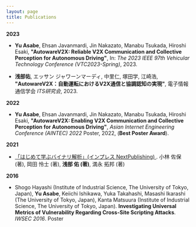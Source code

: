 ```yaml
---
layout: page
title: Publications
---
```


**2023**

- **Yu Asabe**, Ehsan Javanmardi, Jin Nakazato, Manabu Tsukada, Hiroshi Esaki, **"AutowareV2X: Reliable V2X Communication and Collective Perception for Autonomous Driving"**, In: *The 2023 IEEE 97th Vehicular Technology Conference (VTC2023-Spring)*, 2023.

- **浅部佑**, エッサン ジャワーンマーディ, 中里仁, 塚田学, 江崎浩, **"AutowareV2X：自動運転におけるV2X通信と協調認知の実現"**, 電子情報通信学会 *ITS研究会*, 2023.

**2022**

- **Yu Asabe**, Ehsan Javanmardi, Jin Nakazato, Manabu Tsukada, Hiroshi Esaki, **"AutowareV2X: Enabling V2X Communication and Collective Perception for Autonomous Driving"**, *Asian Internet Engineering Conference (AINTEC) 2022* Poster, 2022, (**Best Poster Award**).

**2021**

- [「はじめて学ぶバイナリ解析」(インプレス NextPublishing) ](https://www.amazon.co.jp/gp/product/B084R85269/ref=as_li_tf_tl?ie=UTF8&camp=247&creative=1211&creativeASIN=B084R85269&linkCode=as2&tag=impressrd-1-22). 小林 佐保 (著), 岡田 怜士 (著), **浅部 佑 (著)**, 満永 拓邦 (著)

**2016**

- Shogo Hayashi (Institute of Industrial Science, The University of Tokyo, Japan), **Yu Asabe**, Keiichi Ishikawa, Yuka Takahashi, Masashi Ikarashi (The University of Tokyo, Japan), Kanta Matsuura (Institute of Industrial Science, The University of Tokyo, Japan). **Investigating Universal Metrics of Vulnerability Regarding Cross-Site Scripting Attacks**. *IWSEC 2016*. Poster

